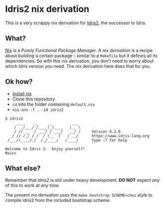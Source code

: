 # Idris2 nix derivation

This is a very scrappy nix derivation for [Idris2](https://github.com/edwinb/Idris2), the successor to Idris.

## What?

[Nix](https://nixos.org/nix/) is a *Purely Functional Package Manager*. A *nix derivation* is a recipe about building a certain package - similar to a `Makefile` but it defines all its dependencies. So with this nix derivation, you don't need to worry about which *Idris* version you need. The nix derivation here does that for you.

## Ok how?

* [Install nix](https://nixos.org/nix/download.html)
* Clone this repository
* `cd` into the folder containing `default.nix`
* `nix-env -f . -iA idris2`

```
$ idris2
     ____    __     _         ___
    /  _/___/ /____(_)____   |__ \
    / // __  / ___/ / ___/   __/ /     Version 0.2.0
  _/ // /_/ / /  / (__  )   / __/      https://www.idris-lang.org
 /___/\__,_/_/  /_/____/   /____/      Type :? for help

Welcome to Idris 2.  Enjoy yourself!
Main>
```

## What else?

Remember that *Idris2* is still under heavy development. **DO NOT** expect *any* of this to work at *any* time.

The present nix derivation uses the `make bootstrap SCHEME=chez` style to compile idris2 from the included bootstrap scheme.

